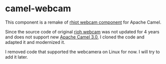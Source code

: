 # camel-webcam

This component is a remake of [rhiot webcam component](https://rhiot.gitbooks.io/rhiotdocumentation/content/gateway/camel_components/camel_webcam_component.html) for Apache Camel.

Since the source code of original [rioh webcam](https://github.com/rhiot/rhiot/tree/master/gateway/components/camel-webcam) was not updated for 4 years and does not support new [Apache Camel 3.0](https://camel.apache.org/blog/Camel3-Whatsnew/), I cloned the code and adapted it and modernized it.

I removed code that supported the webcamera on Linux for now. I will try to add it later.